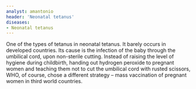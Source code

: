 ```yaml
---
analyst: amantonio
header: 'Neonatal tetanus'
diseases:
- Neonatal tetanus
---
```


One of the types of tetanus in neonatal tetanus. It barely occurs in developed countries. Its cause is the infection of the baby through the umbilical cord, upon non-sterile cutting.
Instead of raising the level of hygiene during childbirth, handing out hydrogen peroxide to pregnant women and teaching them not to cut the umbilical cord with rusted scissors, WHO, of course, chose a different strategy – mass vaccination of pregnant women in third world countries.
